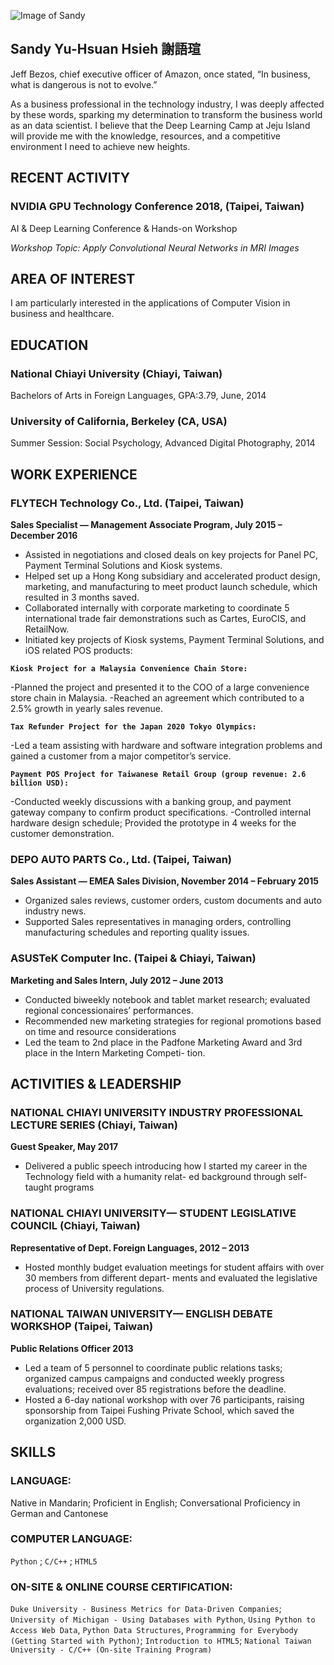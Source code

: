 ![Image of Sandy](https://witziger.github.com/images/ProfilePic.jpg)



## Sandy Yu-Hsuan Hsieh 謝語瑄

Jeff Bezos, chief executive officer of Amazon, once stated, “In business, what is dangerous is not to evolve.”

As a business professional in the technology industry, I was deeply affected by these words, sparking my determination to transform the business world as an data scientist. I believe that the Deep Learning Camp at Jeju Island will provide me with the knowledge, resources, and a competitive environment I need to achieve new heights.



## RECENT ACTIVITY

### NVIDIA GPU Technology Conference 2018, (Taipei, Taiwan)
AI & Deep Learning Conference & Hands-on Workshop

_Workshop Topic: Apply Convolutional Neural Networks in MRI Images_

## AREA OF INTEREST

I am particularly interested in the applications of Computer Vision in business and healthcare.


## EDUCATION

### National Chiayi University (Chiayi, Taiwan)
Bachelors of Arts in Foreign Languages, GPA:3.79, June, 2014

### University of California, Berkeley (CA, USA)
Summer Session: Social Psychology, Advanced Digital Photography, 2014

## WORK EXPERIENCE
### FLYTECH Technology Co., Ltd. (Taipei, Taiwan)
__Sales Specialist — Management Associate Program, July 2015 – December 2016__                                                   

* Assisted in negotiations and closed deals on key projects for Panel PC, Payment Terminal Solutions and Kiosk systems.
* Helped set up a Hong Kong subsidiary and accelerated product design, marketing, and manufacturing to meet product launch schedule, which resulted in 3 months saved.
* Collaborated internally with corporate marketing to coordinate 5 international trade fair demonstrations such as Cartes, EuroCIS, and RetailNow.
* Initiated key projects of Kiosk systems, Payment Terminal Solutions, and iOS related POS products:

**`Kiosk Project for a Malaysia Convenience Chain Store:`**

  -Planned the project and presented it to the COO of a large convenience store chain in Malaysia.
  -Reached an agreement which contributed to a 2.5% growth in yearly sales revenue.
  
**`Tax Refunder Project for the Japan 2020 Tokyo Olympics:`**

  -Led a team assisting with hardware and software integration problems and gained a customer from a major competitor’s service.
  
**`Payment POS Project for Taiwanese Retail Group (group revenue: 2.6 billion USD):`**

  -Conducted weekly discussions with a banking group, and payment gateway company to confirm product specifications.
  -Controlled internal hardware design schedule; Provided the prototype in 4 weeks for the customer demonstration.


### DEPO AUTO PARTS Co., Ltd. (Taipei, Taiwan)
**Sales Assistant — EMEA Sales Division, November 2014 – February 2015**

* Organized sales reviews, customer orders, custom documents and auto industry news.
* Supported Sales representatives in managing orders, controlling manufacturing schedules and reporting
quality issues.

### ASUSTeK Computer Inc. (Taipei & Chiayi, Taiwan)
**Marketing and Sales Intern, July 2012 – June 2013**

* Conducted biweekly notebook and tablet market research; evaluated regional concessionaires’ performances.
* Recommended new marketing strategies for regional promotions based on time and resource considerations
* Led the team to 2nd place in the Padfone Marketing Award and 3rd place in the Intern Marketing Competi-
tion.


## ACTIVITIES & LEADERSHIP

### NATIONAL CHIAYI UNIVERSITY INDUSTRY PROFESSIONAL LECTURE SERIES (Chiayi, Taiwan)
__Guest Speaker, May 2017__
* Delivered a public speech introducing how I started my career in the Technology field with a humanity relat-
ed background through self-taught programs


### NATIONAL CHIAYI UNIVERSITY— STUDENT LEGISLATIVE COUNCIL (Chiayi, Taiwan)
__Representative of Dept. Foreign Languages, 2012 – 2013__
* Hosted monthly budget evaluation meetings for student affairs with over 30 members from different depart-
ments and evaluated the legislative process of University regulations.

### NATIONAL TAIWAN UNIVERSITY— ENGLISH DEBATE WORKSHOP (Taipei, Taiwan)
__Public Relations Officer 2013__
* Led a team of 5 personnel to coordinate public relations tasks; organized campus campaigns and conducted
weekly progress evaluations; received over 85 registrations before the deadline.
* Hosted a 6-day national workshop with over 76 participants, raising sponsorship from Taipei Fushing Private
School, which saved the organization 2,000 USD.

## SKILLS

### LANGUAGE: 
Native in Mandarin; Proficient in English; Conversational Proficiency in German and Cantonese 
### COMPUTER LANGUAGE: 
`Python` ; `C/C++` ; `HTML5`
### ON-SITE & ONLINE COURSE CERTIFICATION: 
`Duke University - Business Metrics for Data-Driven Companies`; `University of Michigan - Using Databases with Python`, `Using Python to Access Web Data`, `Python Data Structures`, `Programming for Everybody (Getting Started with Python)`; `Introduction to HTML5`; `National Taiwan University - C/C++ (On-site Training Program)`




